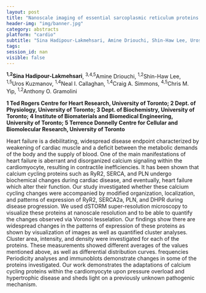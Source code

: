 ```yaml
---
layout: post
title: "Nanoscale imaging of essential sarcoplasmic reticulum proteins in pressure overload cardiomyocytes"
header-img: "img/banner.jpg"
category: abstracts
platform: "cardio"
subtitle: "Sina Hadipour-Lakmehsari, Amine Driouchi, Shin-Haw Lee, Uros Kuzmanov, Neal I. Callaghan, Craig A. Simmons, Chris M. Yip, Anthony O. Gramolini"
tags: 
session_id: nan
visible: false
---
```

**<sup>1,2</sup>Sina Hadipour-Lakmehsari**, <sup>3,4,5</sup>Amine Driouchi, <sup>1,2</sup>Shin-Haw Lee, <sup>1,5</sup>Uros Kuzmanov, <sup>1,4</sup>Neal I. Callaghan, <sup>1,4</sup>Craig A. Simmons, <sup>4,5</sup>Chris M. Yip, <sup>1,2</sup>Anthony O. Gramolini

__1 Ted Rogers Centre for Heart Research, University of Toronto; 2 Dept. of Physiology, University of Toronto; 3 Dept. of Biochemistry, University of Toronto; 4 Institute of Biomaterials and Biomedical Engineering, University of Toronto; 5 Terrence Donnelly Centre for Cellular and Biomolecular Research, University of Toronto__

Heart failure is a debilitating, widespread disease endpoint characterized by weakening of cardiac muscle and a deficit between the metabolic demands of the body and the supply of blood. One of the main manifestations of heart failure is aberrant and disorganized calcium signaling within the cardiomyocyte, resulting in contractile inefficiencies. It has been shown that calcium cycling proteins such as RyR2, SERCA, and PLN undergo biochemical changes during cardiac disease, and eventually, heart failure which alter their function. Our study investigated whether these calcium cycling changes were accompanied by modified organization, localization, and patterns of expression of RyR2, SERCA2a, PLN, and DHPR during disease progression. We used dSTORM super-resolution microscopy to visualize these proteins at nanoscale resolution and to be able to quantify the changes observed via Voronoi tesselation. Our findings show there are widespread changes in the patterns of expression of these proteins as shown by visualization of images as well as quantified cluster analyses. Cluster area, intensity, and density were investigated for each of the proteins. These measurements showed different averages of the values mentioned above, as well as differential distribution curves. frequencies Periodicity analyses and immunoblots demonstrate changes in some of the proteins investigated. Our work demonstrates the adaptations of calcium cycling proteins within the cardiomyocyte upon pressure overload and hypertrophic disease and sheds light on a previously unknown pathogenic mechanism.